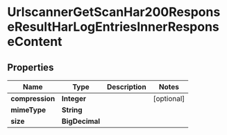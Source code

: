

# UrlscannerGetScanHar200ResponseResultHarLogEntriesInnerResponseContent


## Properties

| Name | Type | Description | Notes |
|------------ | ------------- | ------------- | -------------|
|**compression** | **Integer** |  |  [optional] |
|**mimeType** | **String** |  |  |
|**size** | **BigDecimal** |  |  |



